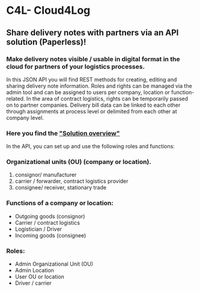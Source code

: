 # C4L- Cloud4Log
## Share delivery notes with partners via an API solution (Paperless)!
### Make delivery notes visible / usable in digital format in the cloud for partners of your logistics processes.
 
In this JSON API you will find REST methods for creating, editing and sharing delivery note information. Roles and rights can be managed via the admin tool and can be assigned to users per company, location or function-related. In the area of contract logistics, rights can be temporarily passed on to partner companies. 
Delivery bill data can be linked to each other through assignments at process level or delimited from each other at company level.
 
### Here you find the ["Solution overview"](https://viewer.diagrams.net/?tags=%7B%7D&highlight=0000ff&edit=_blank&layers=1&nav=1&title=C4l%20Systemdesign.drawio#Uhttps%3A%2F%2Fdrive.google.com%2Fuc%3Fid%3D1ZgyjjVKgR4EoMwbgwfXX4AM-fBNV5M0A%26export%3Ddownload)
In the API, you can set up and use the following roles and functions:
 
### Organizational units (OU) (company or location).
1. consignor/ manufacturer
2. carrier / forwarder, contract logistics provider
3. consignee/ receiver, stationary trade
### Functions of a company or location:
- Outgoing goods (consignor)
- Carrier / contract logistics
- Logistician / Driver
- Incoming goods (consignee)
### Roles: 
* Admin Organizational Unit (OU)
* Admin Location
* User OU or location
* Driver / carrier
